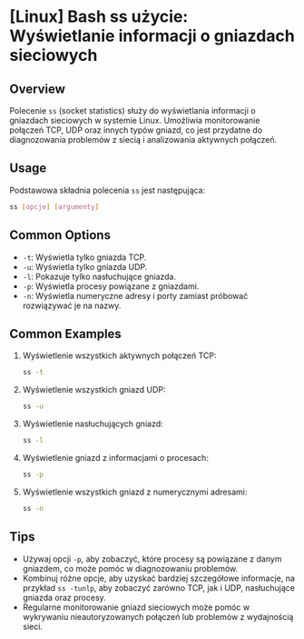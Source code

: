 # [Linux] Bash ss użycie: Wyświetlanie informacji o gniazdach sieciowych

## Overview
Polecenie `ss` (socket statistics) służy do wyświetlania informacji o gniazdach sieciowych w systemie Linux. Umożliwia monitorowanie połączeń TCP, UDP oraz innych typów gniazd, co jest przydatne do diagnozowania problemów z siecią i analizowania aktywnych połączeń.

## Usage
Podstawowa składnia polecenia `ss` jest następująca:

```bash
ss [opcje] [argumenty]
```

## Common Options
- `-t`: Wyświetla tylko gniazda TCP.
- `-u`: Wyświetla tylko gniazda UDP.
- `-l`: Pokazuje tylko nasłuchujące gniazda.
- `-p`: Wyświetla procesy powiązane z gniazdami.
- `-n`: Wyświetla numeryczne adresy i porty zamiast próbować rozwiązywać je na nazwy.

## Common Examples
1. Wyświetlenie wszystkich aktywnych połączeń TCP:
   ```bash
   ss -t
   ```

2. Wyświetlenie wszystkich gniazd UDP:
   ```bash
   ss -u
   ```

3. Wyświetlenie nasłuchujących gniazd:
   ```bash
   ss -l
   ```

4. Wyświetlenie gniazd z informacjami o procesach:
   ```bash
   ss -p
   ```

5. Wyświetlenie wszystkich gniazd z numerycznymi adresami:
   ```bash
   ss -n
   ```

## Tips
- Używaj opcji `-p`, aby zobaczyć, które procesy są powiązane z danym gniazdem, co może pomóc w diagnozowaniu problemów.
- Kombinuj różne opcje, aby uzyskać bardziej szczegółowe informacje, na przykład `ss -tunlp`, aby zobaczyć zarówno TCP, jak i UDP, nasłuchujące gniazda oraz procesy.
- Regularne monitorowanie gniazd sieciowych może pomóc w wykrywaniu nieautoryzowanych połączeń lub problemów z wydajnością sieci.